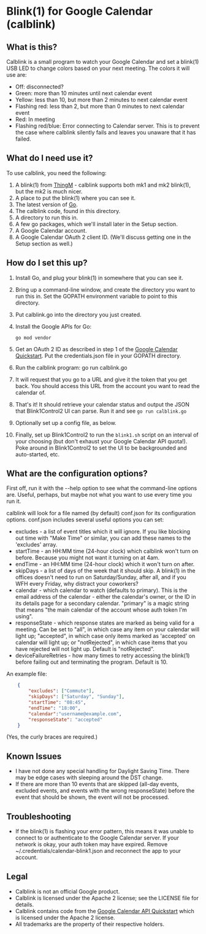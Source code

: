 # Blink(1) for Google Calendar (calblink)

## What is this?

Calblink is a small program to watch your Google Calendar and set a blink(1) USB
LED to change colors based on your next meeting. The colors it will use are:

*   Off: disconnected?
*   Green: more than 10 minutes until next calendar event
*   Yellow: less than 10, but more than 2 minutes to next calendar event
*   Flashing red: less than 2, but more than 0 minutes to next calendar event
*   Red: In meeting
*   Flashing red/blue: Error connecting to Calendar server.  This is to prevent
    the case where calblink silently fails and leaves you unaware that it has
    failed.

## What do I need use it?

To use calblink, you need the following:

1.  A blink(1) from [ThingM](http://blink1.thingm.com/) - calblink supports both
    mk1 and mk2 blink(1), but the mk2 is much nicer.
1.  A place to put the blink(1) where you can see it.
2.  The latest version of [Go](https://golang.org/).
3.  The calblink code, found in this directory.
4.  A directory to run this in.
5.  A few go packages, which we'll install later in the Setup section.
6.  A Google Calendar account.
7.  A Google Calendar OAuth 2 client ID. (We'll discuss getting one in the Setup
    section as well.)

## How do I set this up?

1.  Install Go, and plug your blink(1) in somewhere that you can see it.
2.  Bring up a command-line window, and create the directory you want to run
    this in. Set the GOPATH environment variable to point to this directory.
3.  Put calblink.go into the directory you just created.
4.  Install the Google APIs for Go:

    ```
    go mod vendor
    ```

5.  Get an OAuth 2 ID as described in step 1 of the [Google Calendar
    Quickstart](https://developers.google.com/google-apps/calendar/quickstart/go).
    Put the credentials.json file in your GOPATH directory.

6.  Run the calblink program: go run calblink.go

7.  It will request that you go to a URL and give it the token that you get
    back. You should access this URL from the account you want to read the
    calendar of.

8.  That's it! It should retrieve your calendar status and output the JSON
    that Blink1Control2 UI can parse.  Run it and see `go run calblink.go`

9.  Optionally set up a config file, as below.

10. Finally, set up Blink1Control2 to run the `blink1.sh` script on an
    interval of your choosing (but don't exhaust your Google Calendar API
    quota!).  Poke around in Blink1Control2 to set the UI to be backgrounded
    and auto-started, etc.

## What are the configuration options?

First off, run it with the --help option to see what the command-line options
are. Useful, perhaps, but maybe not what you want to use every time you run it.

calblink will look for a file named (by default) conf.json for its configuration
options. conf.json includes several useful options you can set:

*   excludes - a list of event titles which it will ignore. If you like blocking
    out time with "Make Time" or similar, you can add these names to the
    'excludes' array.
*   startTime - an HH:MM time (24-hour clock) which calblink won't turn on
    before. Because you might not want it turning on at 4am.
*   endTime - an HH:MM time (24-hour clock) which it won't turn on after.
*   skipDays - a list of days of the week that it should skip. A blink(1) in
    the offices doesn't need to run on Saturday/Sunday, after all, and if you
    WFH every Friday, why distract your coworkers?
*   calendar - which calendar to watch (defaults to primary). This is the email
    address of the calendar - either the calendar's owner, or the ID in its
    details page for a secondary calendar. "primary" is a magic string that
    means "the main calendar of the account whose auth token I'm using".
*   responseState - which response states are marked as being valid for a
    meeting. Can be set to "all", in which case any item on your calendar will
    light up; "accepted", in which case only items marked as 'accepted' on
    calendar will light up; or "notRejected", in which case items that you have
    rejected will not light up. Default is "notRejected".
*   deviceFailureRetries - how many times to retry accessing the blink(1) before
    failing out and terminating the program. Default is 10.

An example file:

```json
    {
        "excludes": ["Commute"],
        "skipDays": ["Saturday", "Sunday"],
        "startTime": "08:45",
        "endTime": "18:00",
        "calendar":"username@example.com",
        "responseState": "accepted"
    }
```

(Yes, the curly braces are required.)

## Known Issues

*   I have not done any special handling for Daylight Saving Time. There may
    be edge cases with sleeping around the DST change.
*   If there are more than 10 events that are skipped (all-day events, excluded
    events, and events with the wrong responseState) before the event that
    should be shown, the event will not be processed.

## Troubleshooting

*   If the blink(1) is flashing your error pattern, this means it was unable to
    connect to or authenticate to the Google Calendar server.  If your network is
    okay, your auth token may have expired.  Remove ~/.credentials/calendar-blink1.json
    and reconnect the app to your account.

## Legal

*   Calblink is not an official Google product.
*   Calblink is licensed under the Apache 2 license; see the LICENSE file for details.
*   Calblink contains code from the [Google Calendar API
    Quickstart](https://developers.google.com/google-apps/calendar/quickstart/go)
    which is licensed under the Apache 2 license.
*   All trademarks are the property of their respective holders.
